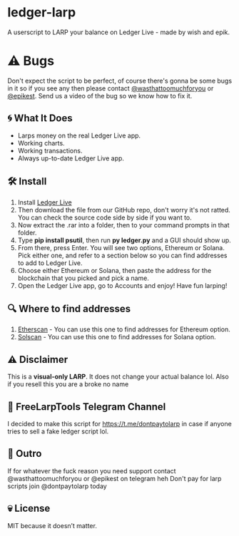 # ledger-larp

A userscript to LARP your balance on Ledger Live - made by wish and epik.

# ⚠️ Bugs

Don't expect the script to be perfect, of course there's gonna be some bugs in it so if you see any then please contact [@wasthattoomuchforyou](https://t.me/wasthattoomuchforyou) or [@epikest](https://t.me/epikest). Send us a video of the bug so we know how to fix it.

## 🌀 What It Does

- Larps money on the real Ledger Live app.
- Working charts.
- Working transactions.
- Always up-to-date Ledger Live app.

## 🛠 Install

1. Install [Ledger Live](https://www.ledger.com/ledger-live)
2. Then download the file from our GitHub repo, don't worry it's not ratted. You can check the source code side by side if you want to.
3. Now extract the .rar into a folder, then to your command prompts in that folder.
4. Type **pip install psutil**, then run **py ledger.py** and a GUI should show up.
5. From there, press Enter. You will see two options, Ethereum or Solana. Pick either one, and refer to a section below so you can find addresses to add to Ledger Live.
6. Choose either Ethereum or Solana, then paste the address for the blockchain that you picked and pick a name.
7. Open the Ledger Live app, go to Accounts and enjoy! Have fun larping!
   
## 🔍 Where to find addresses
1. [Etherscan](https://etherscan.io/accounts) - You can use this one to find addresses for Ethereum option.
2. [Solscan](https://solscan.io/leaderboard/account) - You can use this one to find addresses for Solana option.

## ⚠️ Disclaimer

This is a **visual-only LARP**. It does not change your actual balance lol.
Also if you resell this you are a broke no name

## 🛫 FreeLarpTools Telegram Channel
I decided to make this script for https://t.me/dontpaytolarp in case if anyone tries to sell a fake ledger script lol.

## 👋 Outro
If for whatever the fuck reason you need support contact @wasthattoomuchforyou or @epikest on telegram heh
Don't pay for larp scripts join @dontpaytolarp today

## 💀 License

MIT because it doesn’t matter.
